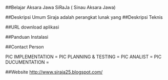 ##Belajar Aksara Jawa
SiRaJa ( Sinau Aksara Jawa)

##Deskripsi Umum
Siraja adalah perangkat lunak yang
##Deskripsi Teknis

##URL download aplikasi

##Panduan Instalasi

##Contact Person

PIC IMPLEMENTATION	= 
PIC PLANNING & TESTING	=
PIC ANALIST		=
PIC DUCUMENTATION	=

##Website
http://www.siraja25.blogspot.com/
